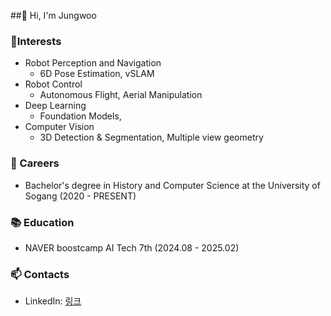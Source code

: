 ##👋 Hi, I'm Jungwoo

<!--
**airacle100/airacle100** is a ✨ _special_ ✨ repository because its `README.md` (this file) appears on your GitHub profile.

Here are some ideas to get you started:

- 🔭 I’m currently working on ...
- 🌱 I’m currently learning ...
- 👯 I’m looking to collaborate on ...
- 🤔 I’m looking for help with ...
- 💬 Ask me about ...
- 📫 How to reach me: ...
- 😄 Pronouns: ...
- ⚡ Fun fact: ...
-->

### 🌱Interests
- Robot Perception and Navigation
  - 6D Pose Estimation, vSLAM
- Robot Control
  - Autonomous Flight, Aerial Manipulation
- Deep Learning
  - Foundation Models, 
- Computer Vision
  - 3D Detection & Segmentation, Multiple view geometry

### 🔭 Careers
- Bachelor's degree in History and Computer Science at the University of Sogang (2020 - PRESENT)

### 📚 Education
- NAVER boostcamp AI Tech 7th (2024.08 - 2025.02)

### 📫 Contacts
- LinkedIn: <a href="https://www.linkedin.com/in/jungwoo-yoon-airacle/">링크</a>
